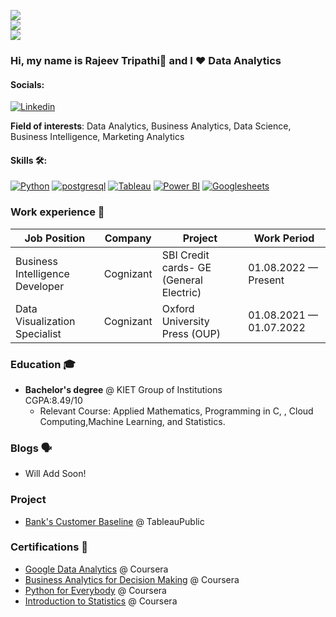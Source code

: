 ![](https://komarev.com/ghpvc/?username=Rajeev49&color=36b812)<br>
![](https://img.shields.io/github/followers/DVNSHX?style=social)<br>
![](https://img.shields.io/github/stars/DVNSHX?style=social)<br>

### Hi, my name is Rajeev Tripathi👋 and I ❤️ Data Analytics

#### Socials:
<a href='https://www.linkedin.com/in/rajeev-tripathi-11bb60199/' target="_blank"><img alt='Linkedin' src='https://img.shields.io/badge/Linkedin-100000?style=for-the-badge&logo=Linkedin&logoColor=FFFFFF&labelColor=0035F7&color=0035F7'/></a>

**Field of interests**: Data Analytics, Business Analytics, Data Science, Business Intelligence, Marketing Analytics

<!--- **Curriculum Vitae**: [cv.pdf](https://github.com/dayyass/dayyass/blob/main/cv.pdf) -->

#### Skills 🛠️:
<a href='' target="_blank"><img alt='Python' src='https://img.shields.io/badge/Python-100000?style=for-the-badge&logo=Python&logoColor=FFFFFF&labelColor=900190&color=900190'/></a>
<a href='' target="_blank"><img alt='postgresql' src='https://img.shields.io/badge/SQL-100000?style=for-the-badge&logo=postgresql&logoColor=FFFFFF&labelColor=DB0063&color=DB0063'/></a>
<a href='' target="_blank"><img alt='Tableau' src='https://img.shields.io/badge/Tableau-100000?style=for-the-badge&logo=Tableau&logoColor=FFFFFF&labelColor=FFE001&color=FFE001'/></a>
<a href='' target="_blank"><img alt='Power BI' src='https://img.shields.io/badge/PowerBI-100000?style=for-the-badge&logo=Power BI&logoColor=FFFFFF&labelColor=0BD77C&color=0BD77C'/></a>
<a href='' target="_blank"><img alt='Googlesheets' src='https://img.shields.io/badge/Excel-100000?style=for-the-badge&logo=Googlesheets&logoColor=FFFFFF&labelColor=017BED&color=017BED'/></a>


### Work experience 👔
| Job Position                      | Company            | Project                                        | Work Period                |
| --------------------------------- | ------------------ | -------------------------------------------- | -------------------------- |
| Business Intelligence Developer| Cognizant             | SBI Credit cards- GE (General Electric)      | 01.08.2022 — Present       |
| Data Visualization Specialist     | Cognizant          | Oxford University Press (OUP)                | 01.08.2021 — 01.07.2022    |

### Education 🎓
- **Bachelor's degree** @ KIET Group of Institutions     
CGPA:8.49/10
  - Relevant Course:  Applied Mathematics, Programming in C, , Cloud Computing,Machine Learning, and Statistics.

### Blogs 🗣
- Will Add Soon!
<!--- - [How to start a career in DS](https://youtu.be/_YrX25CpJWs) @ REU Data Science Club -->

### Project
- [Bank's Customer Baseline](https://public.tableau.com/app/profile/rajeev.tripathi/viz/BanksCustomerBaseline_16928547166310/Story1) @ TableauPublic

### Certifications 📜
- [Google Data Analytics](https://coursera.org/share/cef6271e393eea2238670086d8c03237) @ Coursera
- [Business Analytics for Decision Making](https://coursera.org/share/1d2bfc1a47daa8054a34c5189b9e06be) @ Coursera
- [Python for Everybody](https://coursera.org/share/52ebb4853dea03cfbc760dc7d9a581df) @ Coursera
- [Introduction to Statistics](https://coursera.org/share/6982c3d93ca203bc95e88582a2129a3a) @ Coursera
